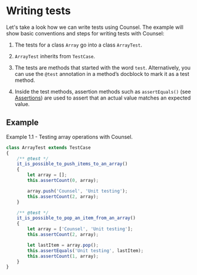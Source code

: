 # Writing tests

Let's take a look how we can write tests using Counsel. The example will show basic conventions and steps for writing tests with Counsel:

1. The tests for a class `Array` go into a class `ArrayTest`.

2. `ArrayTest` inherits from `TestCase`.

3. The tests are methods that started with the word `test`. Alternatively, you can use the `@test` annotation in a method’s docblock to mark it as a test method.

4. Inside the test methods, assertion methods such as `assertEquals()` (see [Assertions](assertions.html)) are used to assert that an actual value matches an expected value.

## Example

Example 1.1 - Testing array operations with Counsel.

```js
class ArrayTest extends TestCase
{
    /** @test */
    it_is_possible_to_push_items_to_an_array()
    {
        let array = [];
        this.assertCount(0, array);

        array.push('Counsel', 'Unit testing');
        this.assertCount(2, array);
    }

    /** @test */
    it_is_possible_to_pop_an_item_from_an_array()
    {
        let array = ['Counsel', 'Unit testing'];
        this.assertCount(2, array);

        let lastItem = array.pop();
        this.assertEquals('Unit testing', lastItem);
        this.assertCount(1, array);
    }
}
```